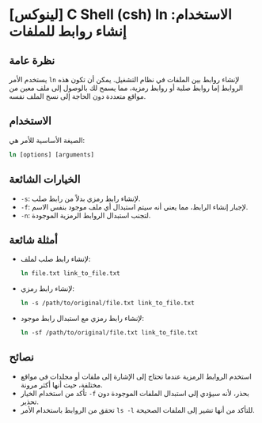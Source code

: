 # [لينوكس] C Shell (csh) ln الاستخدام: إنشاء روابط للملفات

## نظرة عامة
يستخدم الأمر `ln` لإنشاء روابط بين الملفات في نظام التشغيل. يمكن أن تكون هذه الروابط إما روابط صلبة أو روابط رمزية، مما يسمح لك بالوصول إلى ملف معين من مواقع متعددة دون الحاجة إلى نسخ الملف نفسه.

## الاستخدام
الصيغة الأساسية للأمر هي:

```csh
ln [options] [arguments]
```

## الخيارات الشائعة
- `-s`: لإنشاء رابط رمزي بدلاً من رابط صلب.
- `-f`: لإجبار إنشاء الرابط، مما يعني أنه سيتم استبدال أي ملف موجود بنفس الاسم.
- `-n`: لتجنب استبدال الروابط الرمزية الموجودة.

## أمثلة شائعة
- لإنشاء رابط صلب لملف:
  ```csh
  ln file.txt link_to_file.txt
  ```

- لإنشاء رابط رمزي:
  ```csh
  ln -s /path/to/original/file.txt link_to_file.txt
  ```

- لإنشاء رابط رمزي مع استبدال رابط موجود:
  ```csh
  ln -sf /path/to/original/file.txt link_to_file.txt
  ```

## نصائح
- استخدم الروابط الرمزية عندما تحتاج إلى الإشارة إلى ملفات أو مجلدات في مواقع مختلفة، حيث أنها أكثر مرونة.
- تأكد من استخدام الخيار `-f` بحذر، لأنه سيؤدي إلى استبدال الملفات الموجودة دون تحذير.
- تحقق من الروابط باستخدام الأمر `ls -l` للتأكد من أنها تشير إلى الملفات الصحيحة.